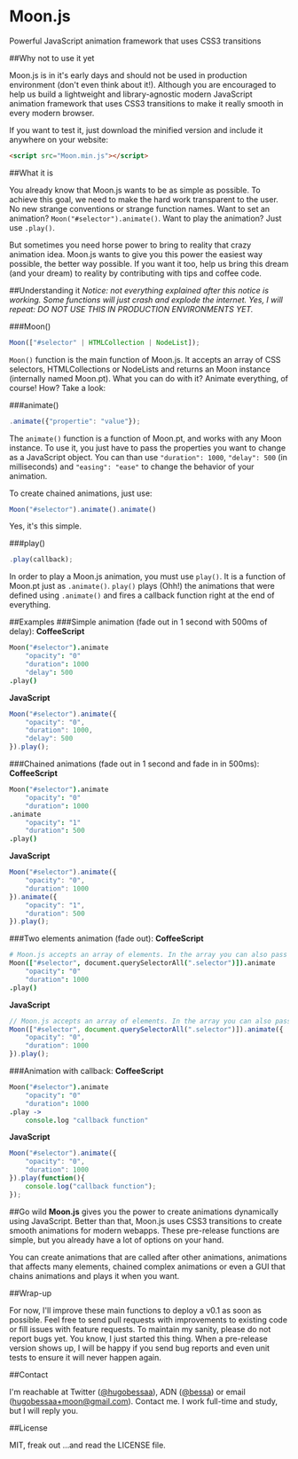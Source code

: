 Moon.js
====

Powerful JavaScript animation framework that uses CSS3 transitions

##Why not to use it yet

Moon.js is in it's early days and should not be used in production environment (don't even think about it!). Although you are encouraged to help us build a lightweight and library-agnostic modern JavaScript animation framework that uses CSS3 transitions to make it really smooth in every modern browser.

If you want to test it, just download the minified version and include it anywhere on your website:

```html
<script src="Moon.min.js"></script>
```

##What it is

You already know that Moon.js wants to be as simple as possible. To achieve this goal, we need to make the hard work transparent to the user. No new strange conventions or strange function names. Want to set an animation? `Moon("#selector").animate()`. Want to play the animation? Just use `.play()`.

But sometimes you need horse power to bring to reality that crazy animation idea. Moon.js wants to give you this power the easiest way possible, the better way possible. If you want it too, help us bring this dream (and your dream) to reality by contributing with tips and coffee code.

##Understanding it
*Notice: not everything explained after this notice is working. Some functions will just crash and explode the internet. Yes, I will repeat: DO NOT USE THIS IN PRODUCTION ENVIRONMENTS YET.*

###Moon()
```javascript
Moon(["#selector" | HTMLCollection | NodeList]);
```
`Moon()` function is the main function of Moon.js. It accepts an array of CSS selectors, HTMLCollections or NodeLists and returns an Moon instance (internally named Moon.pt). What you can do with it? Animate everything, of course! How? Take a look:

###animate()

```javascript
.animate({"propertie": "value"});
```

The `animate()` function is a function of Moon.pt, and works with any Moon instance. To use it, you just have to pass the properties you want to change as a JavaScript object. You can than use `"duration": 1000`, `"delay": 500` (in milliseconds) and `"easing": "ease"` to change the behavior of your animation.

To create chained animations, just use:
```javascript
Moon("#selector").animate().animate()
```

Yes, it's this simple.

###play()

```javascript
.play(callback);
```

In order to play a Moon.js animation, you must use `play()`. It is a function of Moon.pt just as `.animate()`. `play()` plays (Ohh!) the animations that were defined using `.animate()` and fires a callback function right at the end of everything.

##Examples
###Simple animation (fade out in 1 second with 500ms of delay):
**CoffeeScript**
```coffeescript
Moon("#selector").animate
    "opacity": "0"
    "duration": 1000
    "delay": 500
.play()
```
**JavaScript**
```javascript
Moon("#selector").animate({
    "opacity": "0",
    "duration": 1000,
    "delay": 500
}).play();
```

###Chained animations (fade out in 1 second and fade in in 500ms):
**CoffeeScript**
```coffeescript
Moon("#selector").animate
    "opacity": "0"
    "duration": 1000
.animate
    "opacity": "1"
    "duration": 500
.play()
```

**JavaScript**
```javascript
Moon("#selector").animate({
    "opacity": "0",
    "duration": 1000
}).animate({
    "opacity": "1",
    "duration": 500
}).play();
```

###Two elements animation (fade out):
**CoffeeScript**
```coffeescript
# Moon.js accepts an array of elements. In the array you can also pass a HTMLCollection or NodeList.
Moon(["#selector", document.querySelectorAll(".selector")]).animate
    "opacity": "0"
    "duration": 1000
.play()
```

**JavaScript**
```javascript
// Moon.js accepts an array of elements. In the array you can also pass a HTMLCollection or NodeList.
Moon(["#selector", document.querySelectorAll(".selector")]).animate({
    "opacity": "0",
    "duration": 1000
}).play();
```

###Animation with callback:
**CoffeeScript**
```coffeescript
Moon("#selector").animate
    "opacity": "0"
    "duration": 1000
.play ->
    console.log "callback function"
```

**JavaScript**
```javascript
Moon("#selector").animate({
    "opacity": "0",
    "duration": 1000
}).play(function(){
    console.log("callback function");
});
```

##Go wild
**Moon.js** gives you the power to create animations dynamically using JavaScript. Better than that, Moon.js uses CSS3 transitions to create smooth animations for modern webapps. These pre-release functions are simple, but you already have a lot of options on your hand.

You can create animations that are called after other animations, animations that affects many elements, chained complex animations or even a GUI that chains animations and plays it when you want.

##Wrap-up

For now, I'll improve these main functions to deploy a v0.1 as soon as possible. Feel free to send pull requests with improvements to existing code or fill issues with feature requests. To maintain my sanity, please do not report bugs yet. You know, I just started this thing. When a pre-release version shows up, I will be happy if you send bug reports and even unit tests to ensure it will never happen again.

##Contact

I'm reachable at Twitter ([@hugobessaa](https://twitter.com/hugobessaa)), ADN ([@bessa](https://alpha.app.net/bessa)) or email ([hugobessaa+moon@gmail.com](mailto:hugobessaa+moon@gmail.com)). Contact me. I work full-time and study, but I will reply you.

##License

MIT, freak out …and read the LICENSE file.